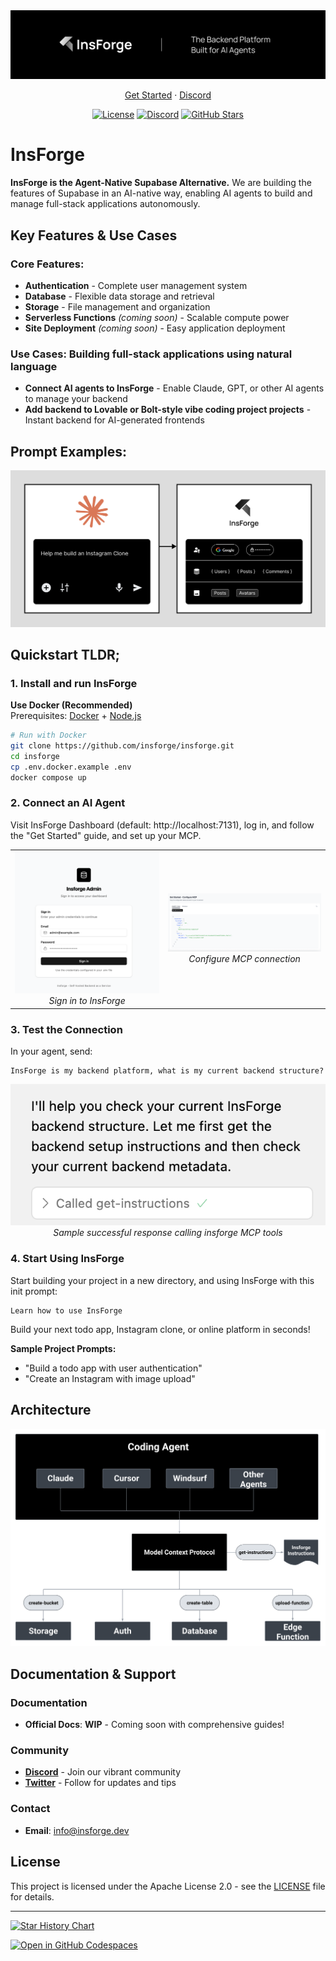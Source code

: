<div align="center">
  <a href="https://insforge.com">
    <img src="assets/banner.png" alt="Insforge Logo">
  </a>
  
</div>
<p align="center">
   <a href="#quickstart-tldr">Get Started</a> · 
   <a href="https://discord.gg/MPxwj5xVvW">Discord</a>
</p>
<p align="center">
   <a href="https://opensource.org/licenses/Apache-2.0"><img src="https://img.shields.io/badge/License-Apache%202.0-blue.svg" alt="License"></a>
   <a href="https://discord.gg/MPxwj5xVvW"><img src="https://img.shields.io/badge/Discord-Join%20Community-7289DA?logo=discord&logoColor=white" alt="Discord"></a>
   <a href="https://github.com/InsForge/insforge/stargazers"><img src="https://img.shields.io/github/stars/InsForge/insforge?style=social" alt="GitHub Stars"></a>
</p>

# InsForge

**InsForge is the Agent-Native Supabase Alternative.** We are building the features of Supabase in an AI-native way, enabling AI agents to build and manage full-stack applications autonomously. 

## Key Features & Use Cases

### Core Features:
- **Authentication** - Complete user management system
- **Database** - Flexible data storage and retrieval
- **Storage** - File management and organization
- **Serverless Functions** *(coming soon)* - Scalable compute power
- **Site Deployment** *(coming soon)* - Easy application deployment

### Use Cases: Building full-stack applications using natural language
- **Connect AI agents to InsForge** - Enable Claude, GPT, or other AI agents to manage your backend
- **Add backend to Lovable or Bolt-style vibe coding project projects** - Instant backend for AI-generated frontends

## Prompt Examples:

<td align="center">
  <img src="assets/userflow.png" alt="userFlow">
  <br>
</td>

## Quickstart TLDR;

### 1. Install and run InsForge

**Use Docker (Recommended)**  
Prerequisites: [Docker](https://www.docker.com/) + [Node.js](https://nodejs.org/)

```bash
# Run with Docker
git clone https://github.com/insforge/insforge.git
cd insforge
cp .env.docker.example .env
docker compose up
```

### 2. Connect an AI Agent

Visit InsForge Dashboard (default: http://localhost:7131), log in, and follow the "Get Started" guide, and set up your MCP.

<div align="center">
  <table>
    <tr>
      <td align="center">
        <img src="assets/signin.png" alt="Sign In">
        <br>
        <em>Sign in to InsForge</em>
      </td>
      <td align="center">
        <img src="assets/mcpInstall.png" alt="MCP Configuration"">
        <br>
        <em>Configure MCP connection</em>
      </td>
    </tr>
  </table>
</div>

### 3. Test the Connection

In your agent, send:
```
InsForge is my backend platform, what is my current backend structure?
```

<div align="center">
  <img src="assets/sampleResponse.png" alt="Successful Connection Response" width="600">
  <br>
  <em>Sample successful response calling insforge MCP tools</em>
</div>

### 4. Start Using InsForge

Start building your project in a new directory, and using InsForge with this init prompt:
```
Learn how to use InsForge
```

Build your next todo app, Instagram clone, or online platform in seconds!

**Sample Project Prompts:**
- "Build a todo app with user authentication"
- "Create an Instagram with image upload"

## Architecture


<div align="center">
  <img src="assets/archDiagram.png" alt="Carch">
  <br>
</div>


## Documentation & Support

### Documentation
- **Official Docs**: **WIP** - Coming soon with comprehensive guides!

### Community
- **[Discord](https://discord.gg/D3Vf8zD2ZS)** - Join our vibrant community
- **[Twitter](https://x.com/InsForge_dev)** - Follow for updates and tips

### Contact
- **Email**: info@insforge.dev

## License

This project is licensed under the Apache License 2.0 - see the [LICENSE](LICENSE) file for details.

---

[![Star History Chart](https://api.star-history.com/svg?repos=InsForge/insforge&type=Date)](https://www.star-history.com/#InsForge/insforge&Date)

[![Open in GitHub Codespaces](https://github.com/codespaces/badge.svg)](https://codespaces.new/honoyomu/InsForge-codespace?quickstart=1&m&machine=4-core)

